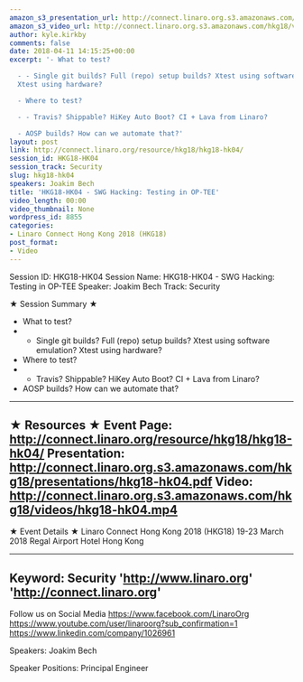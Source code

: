 ```yaml
---
amazon_s3_presentation_url: http://connect.linaro.org.s3.amazonaws.com/hkg18/presentations/hkg18-hk04.pdf
amazon_s3_video_url: http://connect.linaro.org.s3.amazonaws.com/hkg18/videos/hkg18-hk04.mp4
author: kyle.kirkby
comments: false
date: 2018-04-11 14:15:25+00:00
excerpt: '- What to test?

  - - Single git builds? Full (repo) setup builds? Xtest using software emulation?
  Xtest using hardware?

  - Where to test?

  - - Travis? Shippable? HiKey Auto Boot? CI + Lava from Linaro?

  - AOSP builds? How can we automate that?'
layout: post
link: http://connect.linaro.org/resource/hkg18/hkg18-hk04/
session_id: HKG18-HK04
session_track: Security
slug: hkg18-hk04
speakers: Joakim Bech
title: 'HKG18-HK04 - SWG Hacking: Testing in OP-TEE'
video_length: 00:00
video_thumbnail: None
wordpress_id: 8855
categories:
- Linaro Connect Hong Kong 2018 (HKG18)
post_format:
- Video
---
```


Session ID: HKG18-HK04
Session Name: HKG18-HK04 - SWG Hacking: Testing in OP-TEE
Speaker: Joakim Bech
Track: Security


★ Session Summary ★
- What to test?
- - Single git builds? Full (repo) setup builds? Xtest using software emulation? Xtest using hardware?
- Where to test?
- - Travis? Shippable? HiKey Auto Boot? CI + Lava from Linaro?
- AOSP builds? How can we automate that?

---------------------------------------------------
★ Resources ★
Event Page: http://connect.linaro.org/resource/hkg18/hkg18-hk04/
Presentation: http://connect.linaro.org.s3.amazonaws.com/hkg18/presentations/hkg18-hk04.pdf
Video: http://connect.linaro.org.s3.amazonaws.com/hkg18/videos/hkg18-hk04.mp4
 ---------------------------------------------------
★ Event Details ★
Linaro Connect Hong Kong 2018 (HKG18)
19-23 March 2018 
Regal Airport Hotel Hong Kong

---------------------------------------------------
Keyword: Security
'http://www.linaro.org'
'http://connect.linaro.org'
---------------------------------------------------
Follow us on Social Media
https://www.facebook.com/LinaroOrg
https://www.youtube.com/user/linaroorg?sub_confirmation=1
https://www.linkedin.com/company/1026961

Speakers: Joakim Bech

Speaker Positions: Principal Engineer


